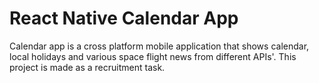 # React Native Calendar App
Calendar app is a cross platform mobile application that shows calendar, local holidays and various space flight news from different APIs'. This project is made as a recruitment task.
